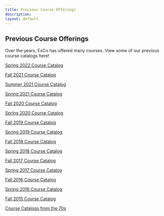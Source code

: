 ```yaml
---
title: Previous Course Offerings
description:
layout: default
---
```

## Previous Course Offerings

Over the years, ExCo has offered many courses. View some of our previous course catalogs here!


<a href="https://docs.google.com/document/d/1oE9eTGBRi4ncD8p4RJ_uJ3xi46r7OtA0sTSMKe96YNw/edit?usp=sharing"> Spring 2022 Course Catalog</a>

<a href="https://docs.google.com/document/d/1AA5b41X4gaBTkoVnkOxzjmr3kBccxpj1YgaJwUh0qDM/edit?usp=sharing"> Fall 2021 Course Catalog</a>

<a href="https://docs.google.com/document/d/1roz-WXN5uDMWb_FwcFlOgjyRKUdGPVnbs-zR6XKTohw/edit?usp=sharing"> Summer 2021 Course Catalog</a>

<a href="https://docs.google.com/document/d/1dVN-7RIuiWGDAx504GPxYHuF86jpwDUGeoH2OmaH3Kc/edit?usp=sharing"> Spring 2021 Course Catalog</a>

<a href="https://docs.google.com/document/d/1wkTQwIIw-fEQ7Bg-fYvC2pnnmZENMSGWVCYCf9wX8Fg/edit?usp=sharing"> Fall 2020 Course Catalog</a>

<a href="https://docs.google.com/document/d/1Q8HjZ0s1LbEKivvoasxn2UAIA7YXHBs3va39pCuX8_A/edit"> Spring 2020 Course Catalog</a>

<a href="https://docs.google.com/document/d/1c-NFa1Ay2kCEho0tzqrUV0aIW-65zmYIw95FUphFkME/edit">Fall 2019 Course Catalog</a>

<a href="https://docs.google.com/document/d/1ggpepv497k-sz4iPZqC752d-eOQZMPR05M5ByxGi3U4/edit">Spring 2019 Course Catalog</a>

<a href="https://docs.google.com/document/d/18M2r0w8oN8UoDcv3n9lI3vOLfMpezj1HhbrupPEgYIE/edit">Fall 2018 Course Catalog</a>

<a href="https://docs.google.com/document/d/1r7jCgnPHEzFiU24uZ7fmXBUH6rueDnWZOc8tiaU1Aqs/edit">Spring 2018 Course Catalog</a>

<a href="https://docs.google.com/document/d/17p9kwSxdJtKMJJdoY8Ga_b3qIHTmzFggoi8GQ4KrNow/edit">Fall 2017 Course Catalog</a>

<a href="https://docs.google.com/document/d/13zo1-CzqEQOb9SWzP-z76dSCbbo-8hodeMerVR3Wl90/edit">Spring 2017 Course Catalog</a>

<a href="https://docs.google.com/document/d/1W8mr1eiSZkvgNXwQVSHuqSJ3NS9DFALAs-vYKwbL5cQ/edit">Fall 2016 Course Catalog</a>

<a href="https://docs.google.com/document/d/1uL0bPU64_mBjxadvo5DGSI_bSKfDNshjXE5S371eOcU/edit?usp=sharing">Spring 2016 Course Catalog</a>

<a href="https://docs.google.com/document/d/1SSy6Q5WJ0QDMonLKin3_R2J0Mhf5RD8U-ctDZbcg1-w/edit?usp=sharing">Fall 2015 Course Catalog</a>

<a href="https://drive.google.com/file/d/0B6op0Cv0OYNPSEtPRmFTYlNvN0NKeWRPT0pCQkwxYk82YkhF/view"> Course Catalogs from the 70s</a>


